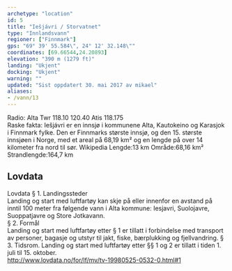 ```yaml
---
archetype: "location"
id: 5
title: "Iešjávri / Storvatnet"
type: "Innlandsvann"
regioner: ["Finnmark"]
gps: "69° 39' 55.584\", 24° 12' 32.148\""
coordinates: [69.66544,24.20893]
elevation: "390 m (1279 ft)"
landing: "Ukjent"
docking: "Ukjent"
warning: ""
updated: "Sist oppdatert 30. mai 2017 av mikael"
aliases:
- /vann/13
---
```


Radio: Alta Twr 118.10 120.40 Atis 118.175\
Raske fakta: Iešjávri er en innsjø i kommunene Alta, Kautokeino og Karasjok i Finnmark fylke. Den er Finnmarks største innsjø, og den 15. største innsjøen i Norge, med et areal på 68,19 km² og en lengde på over 14 kilometer fra nord til sør. Wikipedia  Lengde:13 km     Område:68,16 km²    Strandlengde:164,7 km

## Lovdata

Lovdata § 1. Landingssteder\
Landing og start med luftfartøy kan skje på eller innenfor en avstand på inntil 100 meter fra følgende vann i Alta kommune: Iesjavri, Suolojavre, Suoppatjavre og Store Jotkavann.\
§ 2. Formål\
Landing og start med luftfartøy etter § 1 er tillatt i forbindelse med transport av personer, bagasje og utstyr til jakt, fiske, bærplukking og fjellvandring. § 3. Tidsrom. Landing og start med luftfartøy etter §§ 1 og 2 er tillatt i tiden 1. juli til 15. oktober.\
http://www.lovdata.no/for/lf/mv/tv-19980525-0532-0.html#1
